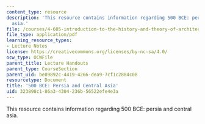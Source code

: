 ```yaml
---
content_type: resource
description: 'This resource contains information regarding 500 BCE: persia and central
  asia.'
file: /courses/4-605-introduction-to-the-history-and-theory-of-architecture-spring-2012/323898c186a34304236b56522efe4e3a_MIT4_605S12_lec09.pdf
file_type: application/pdf
learning_resource_types:
- Lecture Notes
license: https://creativecommons.org/licenses/by-nc-sa/4.0/
ocw_type: OCWFile
parent_title: Lecture Handouts
parent_type: CourseSection
parent_uid: be89892c-4419-4266-dea9-7cf1c2884c08
resourcetype: Document
title: '500 BCE: Persia and Central Asia'
uid: 323898c1-86a3-4304-236b-56522efe4e3a
---
```

This resource contains information regarding 500 BCE: persia and central asia.